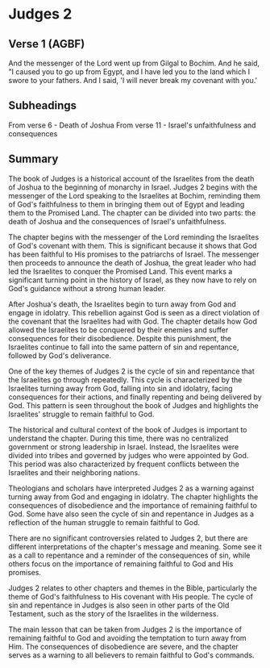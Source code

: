 # Judges 2

## Verse 1 (AGBF)

And the messenger of the Lord went up from Gilgal to Bochim. And he said, "I caused you to go up from Egypt, and I have led you to the land which I swore to your fathers. And I said, 'I will never break my covenant with you.'

## Subheadings

From verse 6 - Death of Joshua
From verse 11 - Israel's unfaithfulness and consequences

## Summary

The book of Judges is a historical account of the Israelites from the death of Joshua to the beginning of monarchy in Israel. Judges 2 begins with the messenger of the Lord speaking to the Israelites at Bochim, reminding them of God's faithfulness to them in bringing them out of Egypt and leading them to the Promised Land. The chapter can be divided into two parts: the death of Joshua and the consequences of Israel's unfaithfulness.

The chapter begins with the messenger of the Lord reminding the Israelites of God's covenant with them. This is significant because it shows that God has been faithful to His promises to the patriarchs of Israel. The messenger then proceeds to announce the death of Joshua, the great leader who had led the Israelites to conquer the Promised Land. This event marks a significant turning point in the history of Israel, as they now have to rely on God's guidance without a strong human leader.

After Joshua's death, the Israelites begin to turn away from God and engage in idolatry. This rebellion against God is seen as a direct violation of the covenant that the Israelites had with God. The chapter details how God allowed the Israelites to be conquered by their enemies and suffer consequences for their disobedience. Despite this punishment, the Israelites continue to fall into the same pattern of sin and repentance, followed by God's deliverance.

One of the key themes of Judges 2 is the cycle of sin and repentance that the Israelites go through repeatedly. This cycle is characterized by the Israelites turning away from God, falling into sin and idolatry, facing consequences for their actions, and finally repenting and being delivered by God. This pattern is seen throughout the book of Judges and highlights the Israelites' struggle to remain faithful to God.

The historical and cultural context of the book of Judges is important to understand the chapter. During this time, there was no centralized government or strong leadership in Israel. Instead, the Israelites were divided into tribes and governed by judges who were appointed by God. This period was also characterized by frequent conflicts between the Israelites and their neighboring nations.

Theologians and scholars have interpreted Judges 2 as a warning against turning away from God and engaging in idolatry. The chapter highlights the consequences of disobedience and the importance of remaining faithful to God. Some have also seen the cycle of sin and repentance in Judges as a reflection of the human struggle to remain faithful to God.

There are no significant controversies related to Judges 2, but there are different interpretations of the chapter's message and meaning. Some see it as a call to repentance and a reminder of the consequences of sin, while others focus on the importance of remaining faithful to God and His promises.

Judges 2 relates to other chapters and themes in the Bible, particularly the theme of God's faithfulness to His covenant with His people. The cycle of sin and repentance in Judges is also seen in other parts of the Old Testament, such as the story of the Israelites in the wilderness.

The main lesson that can be taken from Judges 2 is the importance of remaining faithful to God and avoiding the temptation to turn away from Him. The consequences of disobedience are severe, and the chapter serves as a warning to all believers to remain faithful to God's commands.